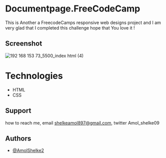 # Documentpage.FreeCodeCamp

This is Another a FreecodeCamps responsive web designs project and I am very glad that I completed this challenge hope that You love it !

## Screenshot
![192 168 153 73_5500_index html (4)](https://user-images.githubusercontent.com/95171638/146638239-53d95a6b-f250-46a9-855b-8fd27880ecc0.png)


# Technologies

* HTML  
* CSS  


## Support

how to reach me, email shelkeamol897@gmail.com, twitter Amol_shelke09



## Authors

- [@AmolShelke2](https://www.github.com/AmolShelke2)

